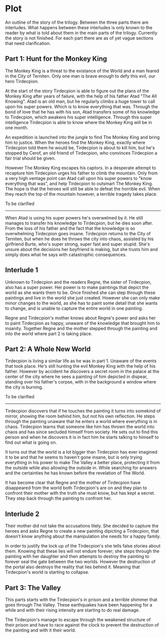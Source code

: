Plot
====

An outline of the story of the trilogy. Between the three parts there are interludes.
What happens between these interludes is only known to the reader by what is told about them in the main parts of the trilogy.
Currently the story is not finished.
For each part there are as of yet vague sections that need clarification.


Part 1: Hunt for the Monkey King
--------------------------------

The Monkey King is a threat to the existance of the World and a man feared in the City of Terniten.
Only one man is brave enough to defy this evil, our hero Tirdecpion.

At the start of the story Tirdecpion is able to figure out the plans of the Monkey King after years of failure, with the help of his father Atad "The All Knowing". 
Atad is an old man, but he regularly climbs a huge tower to call upon his super powers. Which is to know everything that was.
Through the bond of love that he has with his son, Atad transfers some of his knowledge to Tirdecpion, which awakens his super intelligence.
Through this super intelligence Tirdecpion is able to know where the Monkey King will be in one month.

An expedition is launched into the jungle to find The Monkey King and bring him to justice.
When the heroes find the Monkey King, exactly where Tirdecpion told them he would be, Tirdecpion is about to kill him, but he's stopped by Cerof, an old friend of Tirdecpion,
who convinces Tirdecpion a fair trial should be given.

However The Monkey King escapes his captors. In a desperate attempt to recapture him Tirdecpion urges his father to climb the mountain. 
Only from a very high ventage point can Atad call upon his super powers to "know everything that was", and help Tirdecpion to outsmart The Monkey King.
The hope is that the heroes will still be able to defeat the horrible evil.
When they reach the top of the mountain however, a terrible tragedy takes place. 

To be clarified
***************

When Atad is using his super powers he's overwelmed by it.
He still manages to transfer his knowledge to Tirdecpion, but he dies soon after.
From the loss of his father and the fact that the knowledge is so overwhelming Tirdecpion goes insane.
Tirdecpion returns to the City of Terniten, but when he does he throws the city into chaos, assisted by his girlfriend Burte, who's super strong, super fast and super stupid.
She's unsure about the decisions her boyfriend is making, but she trusts him and simply does what he says with catastrophic consequences.


Interlude 1
-----------

Unknown to Tirdecpion and the readers Regne, the sister of Tirdecpion, also has a super power.
Her power is to make paintings that depict the world as she wants them to be.
Once finished she can step through these paintings and live in the world she just created.
However she can only make minor changes to the world, as she has to paint some detail that she wants to change, and is unable to capture the entire world in one painting. 

Regne and Tirdecpion's mother knows about Regne's power and asks her to paint Tirdecpion as happy, unaware of the knowledge that brought him to insanity. 
Together Regne and the mother stepped through the painting and into the world where part 2 is taking place.


Part 2: A Whole New World
-------------------------

Tirdecpion is living a similar life as he was in part 1. Unaware of the events that took place.
He's still hunting the evil Monkey King with the help of his father.
However by accident he discovers a secret room in the palace at the center of the city where he sees a painting of him depicted in dispear, standing over his father's corpse,
with in the background a window where the city is burning.

To be clarified
***************

Tirdecpion discovers that if he touches the painting it turns into somekind of mirror, showing the room behind him, but not his own reflection.
He steps through the painting unaware that he enters a world where everything is in chaos. 
Tirdecpion learns that someone like him has thrown the world into chaos and has since secluded himself from society.
He sets out to find this person and when he discovers it is in fact him he starts talking to himself to find out what is going on.

It turns out that the world is a lot bigger than Tirdecpion has ever imagined it to be and that he seems to haven't gone insane,
but is only trying everything in his power to make The Valley a better place, protecting it from the outside while also allowing the outside in.
While searching for answers and the certainties he has known before the revelation of The World.

It has become clear that Regne and the mother of Tirdecpion have disappeared from the world both Tirdecpion's are on and they plan to confront their mother with the
truth she must know, but has kept a secret. They step back through the painting to confront her.


Interlude 2
-----------

Their mother did not take the accusations litely. She decided to capture the heroes and asks Regne to create a new painting dipicting a Tirdecpion,
that doesn't know anything about the manipulation she needs for a happy family. 

In order to justify the lock up of the Tirdecpion's she tells false stories about them. Knowing that these lies will not endure forever;
she steps through the painting with her daughter and then attempts to destroy the painting to forever seal the gate between the two worlds.
However the destruction of the portal also destroys the reality that lies behind it. Meaning that Tirdecpion's world is starting to collapse. 


Part 3: The Valley
------------------

This parts starts with the Tirdecpion's in prison and a terrible shimmer that goes through The Valley.
These earthquakes have been happening for a while and with their rising intensity are starting to do real damage.

The Tirdecpion's manage to escape through the weakened structure of their prison and have to race against the clock to prevent the destruction of the painting
and with it their world.

